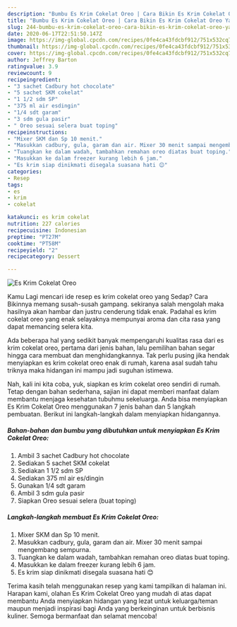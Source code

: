 ```yaml
---
description: "Bumbu Es Krim Cokelat Oreo | Cara Bikin Es Krim Cokelat Oreo Yang Menggugah Selera"
title: "Bumbu Es Krim Cokelat Oreo | Cara Bikin Es Krim Cokelat Oreo Yang Menggugah Selera"
slug: 244-bumbu-es-krim-cokelat-oreo-cara-bikin-es-krim-cokelat-oreo-yang-menggugah-selera
date: 2020-06-17T22:51:50.147Z
image: https://img-global.cpcdn.com/recipes/0fe4ca43fdcbf912/751x532cq70/es-krim-cokelat-oreo-foto-resep-utama.jpg
thumbnail: https://img-global.cpcdn.com/recipes/0fe4ca43fdcbf912/751x532cq70/es-krim-cokelat-oreo-foto-resep-utama.jpg
cover: https://img-global.cpcdn.com/recipes/0fe4ca43fdcbf912/751x532cq70/es-krim-cokelat-oreo-foto-resep-utama.jpg
author: Jeffrey Barton
ratingvalue: 3.9
reviewcount: 9
recipeingredient:
- "3 sachet Cadbury hot chocolate"
- "5 sachet SKM cokelat"
- "1 1/2 sdm SP"
- "375 ml air esdingin"
- "1/4 sdt garam"
- "3 sdm gula pasir"
- " Oreo sesuai selera buat toping"
recipeinstructions:
- "Mixer SKM dan Sp 10 menit."
- "Masukkan cadbury, gula, garam dan air. Mixer 30 menit sampai mengembang sempurna."
- "Tuangkan ke dalam wadah, tambahkan remahan oreo diatas buat toping."
- "Masukkan ke dalam freezer kurang lebih 6 jam."
- "Es krim siap dinikmati disegala suasana hati 😊"
categories:
- Resep
tags:
- es
- krim
- cokelat

katakunci: es krim cokelat 
nutrition: 227 calories
recipecuisine: Indonesian
preptime: "PT27M"
cooktime: "PT58M"
recipeyield: "2"
recipecategory: Dessert

---
```



![Es Krim Cokelat Oreo](https://img-global.cpcdn.com/recipes/0fe4ca43fdcbf912/751x532cq70/es-krim-cokelat-oreo-foto-resep-utama.jpg)

Kamu Lagi mencari ide resep es krim cokelat oreo yang Sedap? Cara Bikinnya memang susah-susah gampang. sekiranya salah mengolah maka hasilnya akan hambar dan justru cenderung tidak enak. Padahal es krim cokelat oreo yang enak selayaknya mempunyai aroma dan cita rasa yang dapat memancing selera kita.



Ada beberapa hal yang sedikit banyak mempengaruhi kualitas rasa dari es krim cokelat oreo, pertama dari jenis bahan, lalu pemilihan bahan segar hingga cara membuat dan menghidangkannya. Tak perlu pusing jika hendak menyiapkan es krim cokelat oreo enak di rumah, karena asal sudah tahu triknya maka hidangan ini mampu jadi suguhan istimewa.


Nah, kali ini kita coba, yuk, siapkan es krim cokelat oreo sendiri di rumah. Tetap dengan bahan sederhana, sajian ini dapat memberi manfaat dalam membantu menjaga kesehatan tubuhmu sekeluarga. Anda bisa menyiapkan Es Krim Cokelat Oreo menggunakan 7 jenis bahan dan 5 langkah pembuatan. Berikut ini langkah-langkah dalam menyiapkan hidangannya.

<!--inarticleads1-->

##### Bahan-bahan dan bumbu yang dibutuhkan untuk menyiapkan Es Krim Cokelat Oreo:

1. Ambil 3 sachet Cadbury hot chocolate
1. Sediakan 5 sachet SKM cokelat
1. Sediakan 1 1/2 sdm SP
1. Sediakan 375 ml air es/dingin
1. Gunakan 1/4 sdt garam
1. Ambil 3 sdm gula pasir
1. Siapkan  Oreo sesuai selera (buat toping)




<!--inarticleads2-->

##### Langkah-langkah membuat Es Krim Cokelat Oreo:

1. Mixer SKM dan Sp 10 menit.
1. Masukkan cadbury, gula, garam dan air. Mixer 30 menit sampai mengembang sempurna.
1. Tuangkan ke dalam wadah, tambahkan remahan oreo diatas buat toping.
1. Masukkan ke dalam freezer kurang lebih 6 jam.
1. Es krim siap dinikmati disegala suasana hati 😊




Terima kasih telah menggunakan resep yang kami tampilkan di halaman ini. Harapan kami, olahan Es Krim Cokelat Oreo yang mudah di atas dapat membantu Anda menyiapkan hidangan yang lezat untuk keluarga/teman maupun menjadi inspirasi bagi Anda yang berkeinginan untuk berbisnis kuliner. Semoga bermanfaat dan selamat mencoba!
